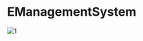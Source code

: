 # EManagementSystem
![1](https://user-images.githubusercontent.com/47937274/121795872-8b29ba00-cc36-11eb-82fa-126978a62cb5.PNG)
